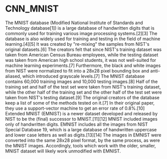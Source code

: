 # CNN_MNIST
The MNIST database (Modified National Institute of Standards and Technology database[1]) is a large database of handwritten digits that is commonly used for training various image processing systems.[2][3] The database is also widely used for training and testing in the field of machine learning.[4][5] It was created by "re-mixing" the samples from NIST's original datasets.[6] The creators felt that since NIST's training dataset was taken from American Census Bureau employees, while the testing dataset was taken from American high school students, it was not well-suited for machine learning experiments.[7] Furthermore, the black and white images from NIST were normalized to fit into a 28x28 pixel bounding box and anti-aliased, which introduced grayscale levels.[7]  The MNIST database contains 60,000 training images and 10,000 testing images.[8] Half of the training set and half of the test set were taken from NIST's training dataset, while the other half of the training set and the other half of the test set were taken from NIST's testing dataset.[9] The original creators of the database keep a list of some of the methods tested on it.[7] In their original paper, they use a support-vector machine to get an error rate of 0.8%.[10]  Extended MNIST (EMNIST) is a newer dataset developed and released by NIST to be the (final) successor to MNIST.[11][12] MNIST included images only of handwritten digits. EMNIST includes all the images from NIST Special Database 19, which is a large database of handwritten uppercase and lower case letters as well as digits.[13][14] The images in EMNIST were converted into the same 28x28 pixel format, by the same process, as were the MNIST images. Accordingly, tools which work with the older, smaller, MNIST dataset will likely work unmodified with EMNIST. 
